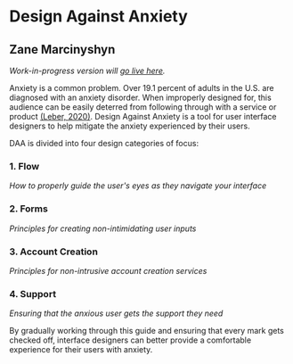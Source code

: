 # Design Against Anxiety
## Zane Marcinyshyn
*Work-in-progress version will [go live here](https://tylo-zane.github.io/daa/).*

Anxiety is a common problem. Over 19.1 percent of adults in the U.S. are diagnosed with an anxiety disorder. When improperly designed for, this audience can be easily deterred from following through with a service or product [(Leber, 2020)](https://level-level.com/blog/inclusive-design-designing-for-people-with-anxiety/). Design Against Anxiety is a tool for user interface designers to help mitigate the anxiety experienced by their users.

DAA is divided into four design categories of focus: 
### 1. Flow  
*How to properly guide the user's eyes as they navigate your interface*
### 2. Forms 
*Principles for creating non-intimidating user inputs*
### 3. Account Creation
*Principles for non-intrusive account creation services*
### 4. Support 
*Ensuring that the anxious user gets the support they need*

By gradually working through this guide and ensuring that every mark gets checked off, interface designers can better provide a comfortable experience for their users with anxiety.